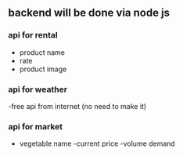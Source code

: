 ## backend will be done via node js


### api for rental 
 - product name
 - rate
 - product image

### api for weather
 -free api from internet (no need to make it)

### api for market
 - vegetable name
 -current price
 -volume demand 
 
